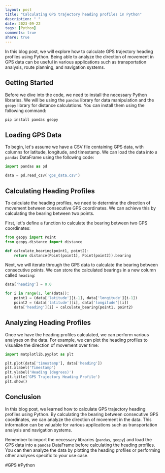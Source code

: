 ```yaml
---
layout: post
title: "Calculating GPS trajectory heading profiles in Python"
description: " "
date: 2023-09-22
tags: [Python]
comments: true
share: true
---
```


In this blog post, we will explore how to calculate GPS trajectory heading profiles using Python. Being able to analyze the direction of movement in GPS data can be useful in various applications such as transportation analysis, route planning, and navigation systems.

## Getting Started

Before we dive into the code, we need to install the necessary Python libraries. We will be using the `pandas` library for data manipulation and the `geopy` library for distance calculations. You can install them using the following command:

```python
pip install pandas geopy
```

## Loading GPS Data

To begin, let's assume we have a CSV file containing GPS data, with columns for latitude, longitude, and timestamp. We can load the data into a `pandas` DataFrame using the following code:

```python
import pandas as pd

data = pd.read_csv('gps_data.csv')
```

## Calculating Heading Profiles

To calculate the heading profiles, we need to determine the direction of movement between consecutive GPS coordinates. We can achieve this by calculating the bearing between two points.

First, let's define a function to calculate the bearing between two GPS coordinates:

```python
from geopy import Point
from geopy.distance import distance

def calculate_bearing(point1, point2):
    return distance(Point(point1), Point(point2)).bearing
```

Next, we will iterate through the GPS data to calculate the bearing between consecutive points. We can store the calculated bearings in a new column called `heading`:

```python
data['heading'] = 0.0

for i in range(1, len(data)):
    point1 = (data['latitude'][i-1], data['longitude'][i-1])
    point2 = (data['latitude'][i], data['longitude'][i])
    data['heading'][i] = calculate_bearing(point1, point2)
```

## Analyzing Heading Profiles

Once we have the heading profiles calculated, we can perform various analyses on the data. For example, we can plot the heading profiles to visualize the direction of movement over time:

```python
import matplotlib.pyplot as plt

plt.plot(data['timestamp'], data['heading'])
plt.xlabel('Timestamp')
plt.ylabel('Heading (degrees)')
plt.title('GPS Trajectory Heading Profile')
plt.show()
```

## Conclusion

In this blog post, we learned how to calculate GPS trajectory heading profiles using Python. By calculating the bearing between consecutive GPS coordinates, we can analyze the direction of movement in the data. This information can be valuable for various applications such as transportation analysis and navigation systems.

Remember to import the necessary libraries (`pandas`, `geopy`) and load the GPS data into a `pandas` DataFrame before calculating the heading profiles. You can then analyze the data by plotting the heading profiles or performing other analyses specific to your use case.

#GPS #Python